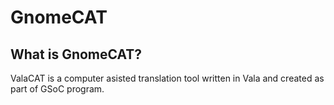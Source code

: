GnomeCAT
=======

## What is GnomeCAT?
ValaCAT is a computer asisted translation tool written in Vala and created as part of GSoC program.  




